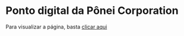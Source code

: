 # Ponto digital da Pônei Corporation

Para visualizar a página, basta <a href="https://mvjeronimo.github.io/relogioDePonto/assets/html/index.html">clicar aqui</a>

